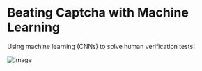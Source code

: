 # Beating Captcha with Machine Learning
Using machine learning (CNNs) to solve human verification tests!

![image](https://user-images.githubusercontent.com/108239710/201531992-1d5bf63e-2dba-49e7-9f0b-ff44267db8e1.png)
